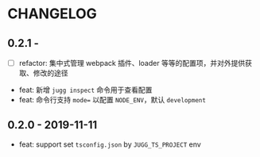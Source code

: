# CHANGELOG

## 0.2.1 -

- [ ] refactor: 集中式管理 webpack 插件、loader 等等的配置项，并对外提供获取、修改的途径
- feat: 新增 `jugg inspect` 命令用于查看配置
- feat: 命令行支持 `mode=` 以配置 `NODE_ENV`，默认 `development`

## 0.2.0 - 2019-11-11

- feat: support set `tsconfig.json` by `JUGG_TS_PROJECT` env
